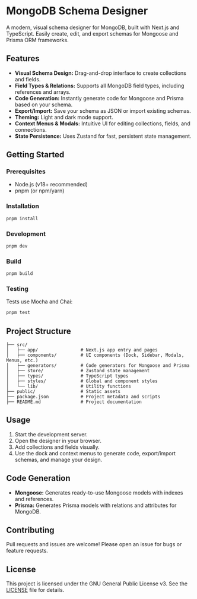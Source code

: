 # MongoDB Schema Designer

A modern, visual schema designer for MongoDB, built with Next.js and TypeScript. Easily create, edit, and export schemas for Mongoose and Prisma ORM frameworks.

## Features

- **Visual Schema Design:** Drag-and-drop interface to create collections and fields.
- **Field Types & Relations:** Supports all MongoDB field types, including references and arrays.
- **Code Generation:** Instantly generate code for Mongoose and Prisma based on your schema.
- **Export/Import:** Save your schema as JSON or import existing schemas.
- **Theming:** Light and dark mode support.
- **Context Menus & Modals:** Intuitive UI for editing collections, fields, and connections.
- **State Persistence:** Uses Zustand for fast, persistent state management.

## Getting Started

### Prerequisites

- Node.js (v18+ recommended)
- pnpm (or npm/yarn)

### Installation

```sh
pnpm install
```

### Development

```sh
pnpm dev
```

### Build

```sh
pnpm build
```

### Testing

Tests use Mocha and Chai:

```sh
pnpm test
```

## Project Structure

```
├── src/
│   ├── app/                # Next.js app entry and pages
│   ├── components/         # UI components (Dock, Sidebar, Modals, Menus, etc.)
│   ├── generators/         # Code generators for Mongoose and Prisma
│   ├── store/              # Zustand state management
│   ├── types/              # TypeScript types
│   ├── styles/             # Global and component styles
│   └── lib/                # Utility functions
├── public/                 # Static assets
├── package.json            # Project metadata and scripts
├── README.md               # Project documentation
```

## Usage

1. Start the development server.
2. Open the designer in your browser.
3. Add collections and fields visually.
4. Use the dock and context menus to generate code, export/import schemas, and manage your design.

## Code Generation

- **Mongoose:** Generates ready-to-use Mongoose models with indexes and references.
- **Prisma:** Generates Prisma models with relations and attributes for MongoDB.

## Contributing

Pull requests and issues are welcome! Please open an issue for bugs or feature requests.

## License

This project is licensed under the GNU General Public License v3. See the [LICENSE](./LICENSE) file for details.
